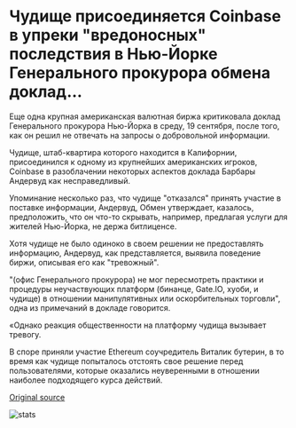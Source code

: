# Чудище присоединяется Coinbase в упреки "вредоносных" последствия в Нью-Йорке Генерального прокурора обмена доклад...

Еще одна крупная американская валютная биржа критиковала доклад Генерального прокурора Нью-Йорка в среду, 19 сентября, после того, как он решил не отвечать на запросы о добровольной информации.

Чудище, штаб-квартира которого находится в Калифорнии, присоединился к одному из крупнейших американских игроков, Coinbase в разоблачении некоторых аспектов доклада Барбары Андервуд как несправедливый.

Упоминание несколько раз, что чудище "отказался" принять участие в поставке информации, Андервуд, Обмен утверждает, казалось, предположить, что он что-то скрывать, например, предлагая услуги для жителей Нью-Йорка, не держа битлиценсе.

Хотя чудище не было одиноко в своем решении не предоставлять информацию, Андервуд, как представляется, выявила поведение биржи, описывая его как "тревожный".

"(офис Генерального прокурора) не мог пересмотреть практики и процедуры неучаствующих платформ (бинанце, Gate.IO, хуоби, и чудище) в отношении манипулятивных или оскорбительных торговли", одна из примечаний в докладе говорится.

«Однако реакция общественности на платформу чудища вызывает тревогу.

В споре приняли участие Ethereum соучредитель Виталик бутерин, в то время как чудище попыталось отстоять свое решение перед пользователями, которые оказались неуверенными в отношении наиболее подходящего курса действий.

[Original source](https://cointelegraph.com/news/kraken-joins-coinbase-in-rebuking-malicious-implications-in-new-york-attorney-generals-exchange-report)

![stats](https://c.statcounter.com/11760860/0/a89fa40b/1/ "stats")